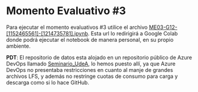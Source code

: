# Momento Evaluativo #3

Para ejecutar el momento evaluativos #3 utilice el archivo [ME03-G12-[1152465561]-[1214735781].ipynb](https://colab.research.google.com/github/Pipe1017/Proyecto-Seminario/blob/main/ME03-G12-[1152465561]-[1214735781].ipynb). Esta url lo redirigirá a Google Colab donde podrá ejecutar el notebook de manera personal, en su propio ambiente.

**PDT**: El repositorio de datos esta alojado en un repositorio público de Azure DevOps llamado [Seminario_UdeA](https://dev.azure.com/DevOpsPractices2022/_git/Seminario_UdeA), lo hemos puesto allí, ya que Azure DevOps no presentaba restricciones en cuanto al manje de grandes archivos LFS, y además no restringe cuotas de consumo para carga y descarga como si lo hace GitHub.
